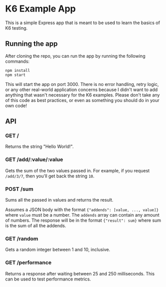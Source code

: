 # K6 Example App

This is a simple Express app that is meant to be used to learn the basics of K6 testing.

## Running the app

After cloning the repo, you can run the app by running the following commands:

```
npm install
npm start
```

This will start the app on port 3000.  There is no error handling, retry logic, or any other real-world application concerns because I didn't want to add anything that wasn't necessary for the K6 examples.  Please don't take any of this code as best practices, or even as something you should do in your own code!

## API

### GET /

Returns the string "Hello World!".

### GET /add/:value/:value

Gets the sum of the two values passed in. For example, if you request `/add/3/7`, then you'll get back the string `10`.

### POST /sum

Sums all the passed in values and returns the result.

Assumes a JSON body with the format `{"addends": [value, ..., value]}` where `value` must be a number.  The `addends` array can contain any amount of numbers.  The response will be in the format `{"result": sum}` where sum is the sum of all the addends.

### GET /random

Gets a random integer between 1 and 10, inclusive.

### GET /performance

Returns a response after waiting between 25 and 250 milliseconds.  This can be used to test performance metrics.